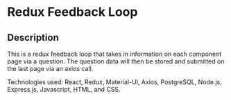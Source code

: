 # Redux Feedback Loop


## Description

This is a redux feedback loop that takes in information on each component page via a question. The question data will then be stored and submitted on the last page via an axios call.

Technologies used: React, Redux, Material-UI, Axios, PostgreSQL, Node.js, Express.js, Javascript, HTML, and CSS.

